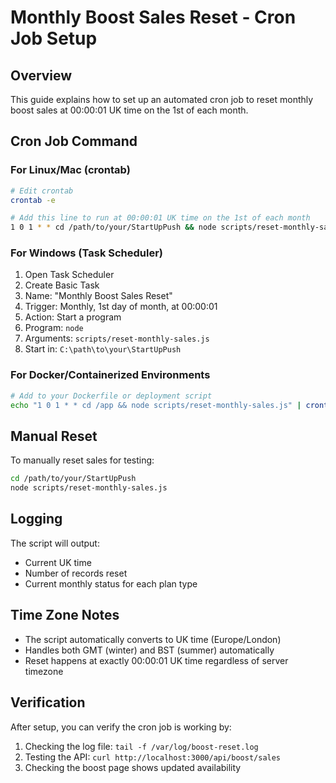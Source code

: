 # Monthly Boost Sales Reset - Cron Job Setup

## Overview
This guide explains how to set up an automated cron job to reset monthly boost sales at 00:00:01 UK time on the 1st of each month.

## Cron Job Command

### For Linux/Mac (crontab)
```bash
# Edit crontab
crontab -e

# Add this line to run at 00:00:01 UK time on the 1st of each month
1 0 1 * * cd /path/to/your/StartUpPush && node scripts/reset-monthly-sales.js >> /var/log/boost-reset.log 2>&1
```

### For Windows (Task Scheduler)
1. Open Task Scheduler
2. Create Basic Task
3. Name: "Monthly Boost Sales Reset"
4. Trigger: Monthly, 1st day of month, at 00:00:01
5. Action: Start a program
6. Program: `node`
7. Arguments: `scripts/reset-monthly-sales.js`
8. Start in: `C:\path\to\your\StartUpPush`

### For Docker/Containerized Environments
```bash
# Add to your Dockerfile or deployment script
echo "1 0 1 * * cd /app && node scripts/reset-monthly-sales.js" | crontab -
```

## Manual Reset
To manually reset sales for testing:
```bash
cd /path/to/your/StartUpPush
node scripts/reset-monthly-sales.js
```

## Logging
The script will output:
- Current UK time
- Number of records reset
- Current monthly status for each plan type

## Time Zone Notes
- The script automatically converts to UK time (Europe/London)
- Handles both GMT (winter) and BST (summer) automatically
- Reset happens at exactly 00:00:01 UK time regardless of server timezone

## Verification
After setup, you can verify the cron job is working by:
1. Checking the log file: `tail -f /var/log/boost-reset.log`
2. Testing the API: `curl http://localhost:3000/api/boost/sales`
3. Checking the boost page shows updated availability
